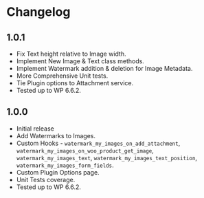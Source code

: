 # Changelog

## 1.0.1
* Fix Text height relative to Image width.
* Implement New Image & Text class methods.
* Implement Watermark addition & deletion for Image Metadata.
* More Comprehensive Unit tests.
* Tie Plugin options to Attachment service.
* Tested up to WP 6.6.2.

## 1.0.0
* Initial release
* Add Watermarks to Images.
* Custom Hooks - `watermark_my_images_on_add_attachment`, `watermark_my_images_on_woo_product_get_image`, `watermark_my_images_text`, `watermark_my_images_text_position`, `watermark_my_images_form_fields`.
* Custom Plugin Options page.
* Unit Tests coverage.
* Tested up to WP 6.6.2.
